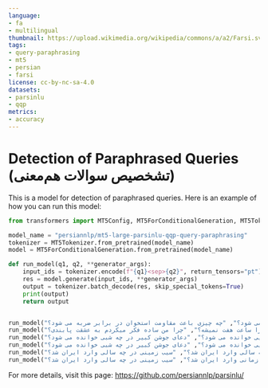 ```yaml
---
language:
- fa
- multilingual
thumbnail: https://upload.wikimedia.org/wikipedia/commons/a/a2/Farsi.svg
tags:
- query-paraphrasing
- mt5
- persian
- farsi
license: cc-by-nc-sa-4.0
datasets:
- parsinlu
- qqp
metrics:
- accuracy
---
```


# Detection of Paraphrased Queries (تشخصیص سوالات هم‌معنی)

This is a model for detection of paraphrased queries. 
Here is an example of how you can run this model: 

```python 
from transformers import MT5Config, MT5ForConditionalGeneration, MT5Tokenizer

model_name = "persiannlp/mt5-large-parsinlu-qqp-query-paraphrasing"
tokenizer = MT5Tokenizer.from_pretrained(model_name)
model = MT5ForConditionalGeneration.from_pretrained(model_name)

def run_model(q1, q2, **generator_args):
    input_ids = tokenizer.encode(f"{q1}<sep>{q2}", return_tensors="pt")
    res = model.generate(input_ids, **generator_args)
    output = tokenizer.batch_decode(res, skip_special_tokens=True)
    print(output)
    return output


run_model("چه چیزی باعث پوکی استخوان می شود؟", "چه چیزی باعث مقاومت استخوان در برابر ضربه می شود؟")
run_model("من دارم به این فکر میکنم چرا ساعت هفت نمیشه؟", "چرا من ساده فکر میکردم به عشقت پابندی؟")
run_model("دعای کمیل در چه روزهایی خوانده می شود؟", "دعای جوشن کبیر در چه شبی خوانده می شود؟")
run_model("دعای کمیل در چه روزهایی خوانده می شود؟", "دعای جوشن کبیر در چه شبی خوانده می شود؟")
run_model("شناسنامه در چه سالی وارد ایران شد؟", "سیب زمینی در چه سالی وارد ایران شد؟")
run_model("سیب زمینی چه زمانی وارد ایران شد؟", "سیب زمینی در چه سالی وارد ایران شد؟")
```


For more details, visit this page: https://github.com/persiannlp/parsinlu/ 
